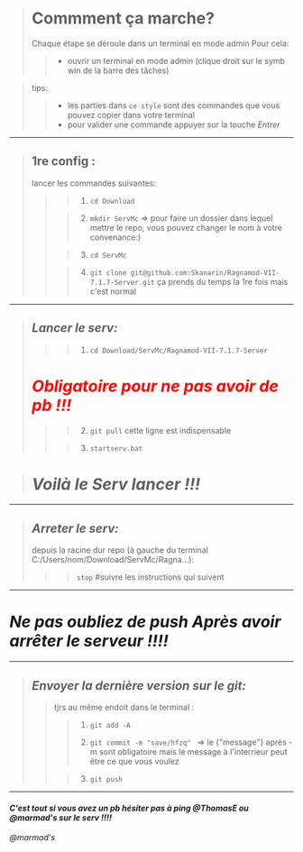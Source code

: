 > # **Commment ça marche?**
>
> Chaque étape se déroule dans un terminal en mode admin
>Pour cela:
>> - ouvrir un terminal en mode admin (clique droit sur le symb win de la barre des tâches)

> tips:
>> - les parties dans `ce style` sont des commandes que vous pouvez copier dans votre terminal
>> - pour valider une commande appuyer sur la touche *Entrer*

---

> ## **1re config :** 
> lancer les commandes suivantes:
>
>>> 1. `cd Download` 
>>
>>> 2. `mkdir ServMc` => pour faire un dossier dans lequel mettre le repo, vous pouvez changer le nom à votre convenance:\)
>>
>>> 3. `cd ServMc`
>>
>>> 4. `git clone git@github.com:Skanarin/Ragnamod-VII-7.1.7-Server.git`
>>> ça prends du temps la 1re fois mais c'est normal 

---

> ## ***Lancer le serv:***
>>> 1. `cd Download/ServMc/Ragnamod-VII-7.1.7-Server`
>>
> # <span style="color:red"> ***Obligatoire pour ne pas avoir de pb !!!*** </span>
>>> 2. `git pull` cette ligne est indispensable
>>
>>> 3. `startserv.bat`

> # ***Voilà le Serv lancer !!!***

***

> ## ***Arreter le serv:***
>
> depuis la racine dur repo (à gauche du terminal C:/Users/nom/Download/ServMc/Ragna...):
>>> `stop`   #suivre les instructions qui suivent
>

---

# ***Ne pas oubliez de push Après avoir arrêter le serveur !!!!***

---

> ## ***Envoyer la dernière version sur le git:***
>
>> tjrs au même endoit dans le terminal :
>>>
>>> 1. `git add -A`
>>>
>>> 2. `git commit -m "save/hfzq" ` => le {"message"} après -m sont obligatoire mais le message à l'interrieur peut être ce que vous voulez
>>
>>> 3. `git push`

---

#### ***C'est tout si vous avez un pb hésiter pas à ping @ThomasE ou @marmad's sur le serv !!!!***                      

*@marmad's*